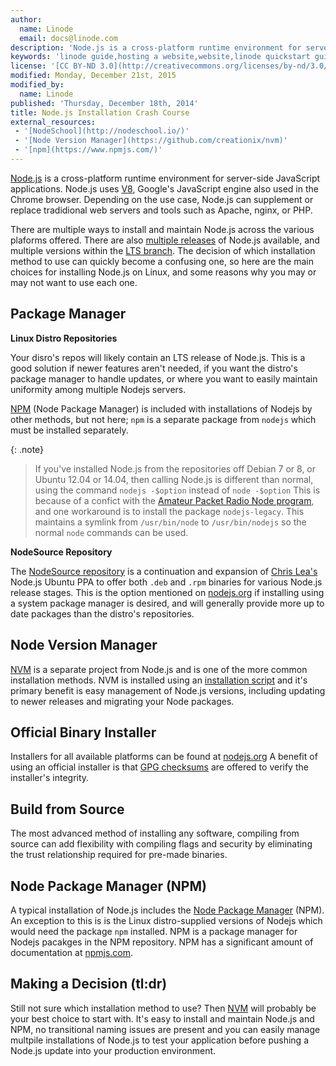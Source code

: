 ```yaml
---
author:
  name: Linode
  email: docs@linode.com
description: 'Node.js is a cross-platform runtime environment for server-side JavaScript applications. There are multiple ways to install and maintain Node.js and the decision of which installation method to use can quickly become a confusing one, so here are the main choices.'
keywords: 'linode guide,hosting a website,website,linode quickstart guide'
license: '[CC BY-ND 3.0](http://creativecommons.org/licenses/by-nd/3.0/us/)'
modified: Monday, December 21st, 2015
modified_by:
  name: Linode
published: 'Thursday, December 18th, 2014'
title: Node.js Installation Crash Course
external_resources:
 - '[NodeSchool](http://nodeschool.io/)'
 - '[Node Version Manager](https://github.com/creationix/nvm)'
 - '[npm](https://www.npmjs.com/)'
---
```


[Node.js](https://nodejs.org/) is a cross-platform runtime environment for server-side JavaScript applications. Node.js uses [V8](https://developers.google.com/v8/), Google's JavaScript engine also used in the Chrome browser. Depending on the use case, Node.js can supplement or replace tradidional web servers and tools such as Apache, nginx, or PHP.

There are multiple ways to install and maintain Node.js across the various plaforms offered. There are also [multiple releases](https://github.com/nodejs/node#release-types) of Node.js available, and multiple versions within the [LTS branch](https://github.com/nodejs/LTS/#example). The decision of which installation method to use can quickly become a confusing one, so here are the main choices for installing Node.js on Linux, and some reasons why you may or may not want to use each one.

## Package Manager

**Linux Distro Repositories**

Your disro's repos will likely contain an LTS release of Node.js. This is a good solution if newer features aren't needed, if you want the distro's package manager to handle updates, or where you want to easily maintain uniformity among multiple Nodejs servers.

[NPM](#node-package-manager-npm) (Node Package Manager) is included with installations of Nodejs by other methods, but not here; `npm` is a separate package from `nodejs` which must be installed separately.

{: .note}
>
>If you've installed Node.js from the repositories off Debian 7 or 8, or Ubuntu 12.04 or 14.04, then calling Node.js is different than normal, using the command `nodejs -$option` instead of `node -$option` This is because of a confict with the [Amateur Packet Radio Node program](https://packages.debian.org/jessie/node), and one workaround is to install the package `nodejs-legacy`. This maintains a symlink from `/usr/bin/node` to `/usr/bin/nodejs` so the normal `node` commands can be used.

**NodeSource Repository**

The [NodeSource repository](https://github.com/nodesource/distributions) is a continuation and expansion of [Chris Lea's](https://nodesource.com/blog/chris-lea-joins-forces-with-nodesource/) Node.js Ubuntu PPA to offer both `.deb` and `.rpm` binaries for various Node.js release stages.  This is the option mentioned on [nodejs.org](https://nodejs.org/en/download/package-manager/) if installing using a system package manager is desired, and will generally provide more up to date packages than the distro's repositories.

## Node Version Manager

[NVM](https://github.com/creationix/nvm#node-version-manager-) is a separate project from Node.js and is one of the more common installation methods. NVM is installed using an [installation script](https://github.com/creationix/nvm#install-script) and it's primary benefit is easy management of Node.js versions, including updating to newer releases and migrating your Node packages.

## Official Binary Installer

Installers for all available platforms can be found at [nodejs.org](https://nodejs.org/en/download/.) A benefit of using an official installer is that [GPG checksums](https://github.com/nodejs/node#verifying-binaries) are offered to verify the installer's integrity.

## Build from Source

The most advanced method of installing any software, compiling from source can add flexibility with compiling flags and security by eliminating the trust relationship required for pre-made binaries.

## Node Package Manager (NPM)
A typical installation of Node.js includes the [Node Package Manager](https://github.com/npm/npm) (NPM). An exception to this is is the Linux distro-supplied versions of Nodejs which would need the package `npm` installed. NPM is a package manager for Nodejs pacakges in the NPM repository. NPM has a significant amount of documentation at [npmjs.com](https://docs.npmjs.com/).
        
## Making a Decision (tl:dr)
Still not sure which installation method to use? Then [NVM](#node-version-manager) will probably be your best choice to start with. It's easy to install and maintain Node.js and NPM, no transitional naming issues are present and you can easily manage multpile installations of Node.js to test your application before pushing a Node.js update into your production environment.